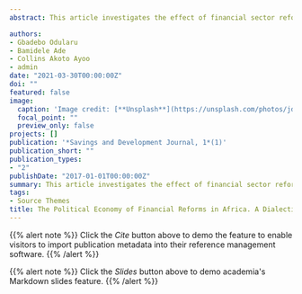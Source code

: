 ```yaml
---
abstract: This article investigates the effect of financial sector reforms on socio-economic inclusiveness in nine strategically-selected African regional pole countries – South Africa, Botswana, Angola, Kenya, Nigeria, Equatorial Guinea, Tanzania, Ghana, and Ethiopia. The study deployed individual-level data from these nine countries to understand the dialectical analysis of the political economy of financial sector reforms and access to finance by smallholder, women and youth farmers, there has been few or no such studies conducted on the regional growth poles of Africa. The empirical methodology utilized the multivariate regression analysis in exploring whether smallholder differences in the use of financial services are robust after controlling for individual and country characteristics. In addition to the country-level data, the data for this study was drawn from the Global Financial Inclusion (Global Findex) database that provides indicators which measure how people in 148 economies around the world save, borrow, make payments and manage risk. In conclusion, this study provides important policy lessons on financial sector inclusiveness for other potential growth poles African countries that are contemplating utilizing such reforms to enhance financial innovation and inclusiveness in their respective countries. [Click to see publication](https://savingsanddevelopment.scholasticahq.com/article/18371-the-political-economy-of-financial-reforms-in-africa-a-dialectical-analysis-of-the-inclusive-and-jobless-growth-discourse)

authors:
- Gbadebo Odularu
- Bamidele Ade
- Collins Akoto Ayoo
- admin
date: "2021-03-30T00:00:00Z"
doi: ""
featured: false
image:
  caption: 'Image credit: [**Unsplash**](https://unsplash.com/photos/jdD8gXaTZsc)'
  focal_point: ""
  preview_only: false
projects: []
publication: '*Savings and Development Journal, 1*(1)'
publication_short: ""
publication_types:
- "2"
publishDate: "2017-01-01T00:00:00Z"
summary: This article investigates the effect of financial sector reforms on socio-economic inclusiveness in nine strategically-selected African regional pole countries – South Africa, Botswana, Angola, Kenya, Nigeria, Equatorial Guinea, Tanzania, Ghana, and Ethiopia.
tags:
- Source Themes
title: The Political Economy of Financial Reforms in Africa. A Dialectical Analysis of the Inclusive and Jobless Growth Discourse
---
```


{{% alert note %}}
Click the *Cite* button above to demo the feature to enable visitors to import publication metadata into their reference management software.
{{% /alert %}}

{{% alert note %}}
Click the *Slides* button above to demo academia's Markdown slides feature.
{{% /alert %}}



